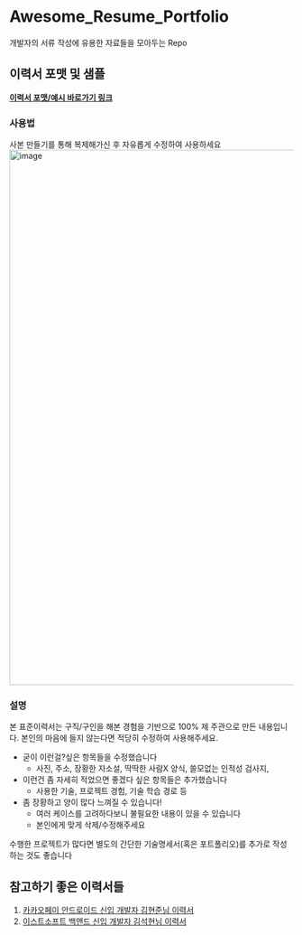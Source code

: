 # Awesome_Resume_Portfolio
개발자의 서류 작성에 유용한 자료들을 모아두는 Repo

## 이력서 포맷 및 샘플

[**이력서 포맷/예시 바로가기 링크**](https://docs.google.com/document/d/1Y2Y7-DWO-0F68nsUxB-ObYbXTdQgBHu-Fw48yTYG6R0/edit?usp=sharing)

### 사용법
사본 만들기를 통해 복제해가신 후 자유롭게 수정하여 사용하세요
<img width="948" alt="image" src="https://user-images.githubusercontent.com/7837143/154478978-bd755bfe-3250-4c58-a6d6-c9f3b22e75a4.png">

### 설명
본 표준이력서는 구직/구인을 해본 경험을 기반으로 100% 제 주관으로 만든 내용입니다. 
본인의 마음에 들지 않는다면 적당히 수정하여 사용해주세요. 

- 굳이 이런걸?싶은 항목들을 수정했습니다
    - 사진, 주소, 장황한 자소설, 딱딱한 사람X 양식, 쓸모없는 인적성 검사지,
- 이런건 좀 자세히 적었으면 좋겠다 싶은 항목들은 추가했습니다
    - 사용한 기술, 프로젝트 경험, 기술 학습 경로 등
- 좀 장황하고 양이 많다 느껴질 수 있습니다!
    - 여러 케이스를 고려하다보니 불필요한 내용이 있을 수 있습니다
    - 본인에게 맞게 삭제/수정해주세요

수행한 프로젝트가 많다면 별도의 간단한 기술명세서(혹은 포트폴리오)를 추가로 작성하는 것도 좋습니다

## 참고하기 좋은 이력서들

1. [카카오페이 안드로이드 신입 개발자 김현준님 이력서](https://haero.notion.site/haero/H43RO-7151be77ee0c4ca2b7e073a9156b3b2e)
2. [이스트소프트 백앤드 신입 개발자 김석현님 이력서](https://www.notion.so/Back-end-Developer-Lob-e51c02b15e89401abe00604d95d4846d)
